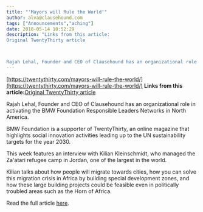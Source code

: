 ```yaml
---
title: "'Mayors will Rule the World'"
author: alva@clausehound.com
tags: ["Announcements","aching"]
date: 2018-05-14 10:52:29
description: "Links from this article:
Original TwentyThirty article



Rajah Lehal, Founder and CEO of Clausehound has an organizational role in activating..."
---
```


[https://twentythirty.com/mayors-will-rule-the-world/](https://twentythirty.com/mayors-will-rule-the-world/)
**Links from this article:**[Original TwentyThirty article](https://twentythirty.com/mayors-will-rule-the-world/)

Rajah Lehal, Founder and CEO of Clausehound has an organizational role in activating the BMW Foundation Responsible Leaders Networks in North America.

BMW Foundation is a supporter of TwentyThirty, an online magazine that highlights social innovation activities leading up to the UN sustainability targets for the year 2030.

This week features an interview with Kilian Kleinschmidt, who managed the Za'atari refugee camp in Jordan, one of the largest in the world.

Kilian talks about how people will migrate towards cities, how you can solve this migration crisis in Africa by building special development zones, and how these large building projects could be feasible even in politically troubled areas such as the Horn of Africa.

Read the full article [here](https://twentythirty.com/mayors-will-rule-the-world/).